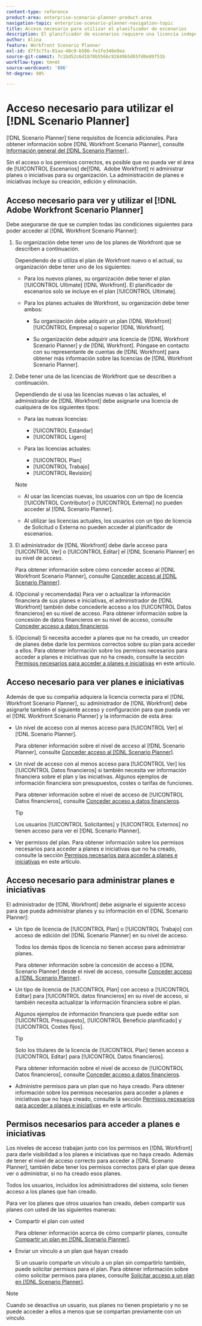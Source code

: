 ```yaml
---
content-type: reference
product-area: enterprise-scenario-planner-product-area
navigation-topic: enterprise-scenario-planner-navigation-topic
title: Acceso necesario para utilizar el planificador de escenarios
description: El planificador de escenarios requiere una licencia independiente de Adobe Workfront y acceso adicional.
author: Alina
feature: Workfront Scenario Planner
exl-id: d7f3c7fa-81aa-40c9-b506-fe1fe346e9ea
source-git-commit: 7c1bd52c6d1878b556bc92849b5d65fd0e89f51b
workflow-type: tm+mt
source-wordcount: '886'
ht-degree: 98%

---
```


# Acceso necesario para utilizar el [!DNL Scenario Planner]

<!--Audited: 04/2024-->

[!DNL Scenario Planner] tiene requisitos de licencia adicionales. Para obtener información sobre [!DNL Workfront Scenario Planner], consulte [Información general del [!DNL Scenario Planner] &#x200B;](../scenario-planner/scenario-planner-overview.md).

<!--
might need to add information about the permissions to plans/ initiatives if those will be coming later?
-->

Sin el acceso o los permisos correctos, es posible que no pueda ver el área de [!UICONTROL Escenarios] de[!DNL &#x200B; Adobe Workfront] ni administrar planes o iniciativas para su organización. La administración de planes e iniciativas incluye su creación, edición y eliminación.

## Acceso necesario para ver y utilizar el [!DNL Adobe Workfront Scenario Planner]

Debe asegurarse de que se cumplen todas las condiciones siguientes para poder acceder al [!DNL Workfront Scenario Planner]:

1. Su organización debe tener uno de los planes de Workfront que se describen a continuación.

   Dependiendo de si utiliza el plan de Workfront nuevo o el actual, su organización debe tener uno de los siguientes:

   * Para los nuevos planes, su organización debe tener el plan [!UICONTROL Ultimate] [!DNL Workfront]. El planificador de escenarios solo se incluye en el plan [!UICONTROL Ultimate].

   * Para los planes actuales de Workfront, su organización debe tener ambos:

      * Su organización debe adquirir un plan [!DNL Workfront] [!UICONTROL Empresa] o superior [!DNL Workfront].

      * Su organización debe adquirir una licencia de [!DNL Workfront Scenario Planner] y de [!DNL Workfront]. Póngase en contacto con su representante de cuentas de [!DNL Workfront] para obtener más información sobre las licencias de [!DNL Workfront Scenario Planner].

1. Debe tener una de las licencias de Workfront que se describen a continuación.

   Dependiendo de si usa las licencias nuevas o las actuales, el administrador de [!DNL Workfront] debe asignarle una licencia de cualquiera de los siguientes tipos:

   * Para las nuevas licencias:
      * [!UICONTROL Estándar]
      * [!UICONTROL Ligero]

   * Para las licencias actuales:

      * [!UICONTROL Plan]
      * [!UICONTROL Trabajo]
      * [!UICONTROL Revisión]

   >[!NOTE]
   > 
   >* Al usar las licencias nuevas, los usuarios con un tipo de licencia [!UICONTROL Contributor] o [!UICONTROL External] no pueden acceder al [!DNL Scenario Planner].
   >
   >* Al utilizar las licencias actuales, los usuarios con un tipo de licencia de Solicitud o Externa no pueden acceder al planificador de escenarios.

1. El administrador de [!DNL Workfront] debe darle acceso para [!UICONTROL Ver] o [!UICONTROL Editar] el [!DNL Scenario Planner] en su nivel de acceso.

   Para obtener información sobre cómo conceder acceso al [!DNL Workfront Scenario Planner], consulte [Conceder acceso al [!DNL Scenario Planner]](../administration-and-setup/add-users/configure-and-grant-access/grant-access-sp.md).

1. (Opcional y recomendada) Para ver o actualizar la información financiera de sus planes e iniciativas, el administrador de [!DNL Workfront] también debe concederle acceso a los [!UICONTROL Datos financieros] en su nivel de acceso. Para obtener información sobre la concesión de datos financieros en su nivel de acceso, consulte [Conceder acceso a datos financieros](../administration-and-setup/add-users/configure-and-grant-access/grant-access-financial.md).

1. (Opcional) Si necesita acceder a planes que no ha creado, un creador de planes debe darle los permisos correctos sobre su plan para acceder a ellos. Para obtener información sobre los permisos necesarios para acceder a planes e iniciativas que no ha creado, consulte la sección [Permisos necesarios para acceder a planes e iniciativas](#permissions-needed-to-access-plans-and-initiatives) en este artículo.

<!--this used to be true but not anymore:
  <li data-mc-conditions="QuicksilverOrClassic.Draft mode"> <p>(NOTE: this is no longer needed) </p> <p>Your Workfront administrator must assign you a layout template that includes the Scenarios area in the Main Menu. </p> <p>For information about customizing the Main Menu in a layout template, see <a href="../administration-and-setup/customize-workfront/use-layout-templates/customize-main-menu.md" class="MCXref xref" xrefformat="{para}">Customize the Main Menu using a layout template</a>. </p> <p>For information about assigning users to a Layout Template, see <a href="../administration-and-setup/customize-workfront/use-layout-templates/assign-users-to-layout-template.md" class="MCXref xref" xrefformat="{para}">Assign users to a layout template</a>.</p> </li>
  -->

## Acceso necesario para ver planes e iniciativas

Además de que su compañía adquiera la licencia correcta para el [!DNL Workfront Scenario Planner], su administrador de [!DNL Workfront] debe asignarle también el siguiente acceso y configuración para que pueda ver el [!DNL Workfront Scenario Planner] y la información de esta área:

* Un nivel de acceso con al menos acceso para [!UICONTROL Ver] el [!DNL Scenario Planner].

  Para obtener información sobre el nivel de acceso al [!DNL Scenario Planner], consulte [Conceder acceso al [!DNL Scenario Planner]](../administration-and-setup/add-users/configure-and-grant-access/grant-access-sp.md).

* Un nivel de acceso con al menos acceso para [!UICONTROL Ver] los [!UICONTROL Datos financieros] si también necesita ver información financiera sobre el plan y las iniciativas. Algunos ejemplos de información financiera son presupuestos, costes o tarifas de funciones.

  Para obtener información sobre el nivel de acceso de [!UICONTROL Datos financieros], consulte [Conceder acceso a datos financieros](../administration-and-setup/add-users/configure-and-grant-access/grant-access-financial.md).

  >[!TIP]
  >
  >Los usuarios [!UICONTROL Solicitantes] y [!UICONTROL Externos] no tienen acceso para ver el [!DNL Scenario Planner].

* Ver permisos del plan. Para obtener información sobre los permisos necesarios para acceder a planes e iniciativas que no ha creado, consulte la sección [Permisos necesarios para acceder a planes e iniciativas](#permissions-needed-to-access-plans-and-initiatives) en este artículo.

## Acceso necesario para administrar planes e iniciativas

El administrador de [!DNL Workfront] debe asignarle el siguiente acceso para que pueda administrar planes y su información en el [!DNL Scenario Planner]:

* Un tipo de licencia de [!UICONTROL Plan] o [!UICONTROL Trabajo] con acceso de edición del [!DNL Scenario Planner] en su nivel de acceso.

  Todos los demás tipos de licencia no tienen acceso para administrar planes.

  Para obtener información sobre la concesión de acceso a [!DNL Scenario Planner] desde el nivel de acceso, consulte [Conceder acceso a [!DNL Scenario Planner]](../administration-and-setup/add-users/configure-and-grant-access/grant-access-sp.md).

* Un tipo de licencia de [!UICONTROL Plan] con acceso a [!UICONTROL Editar] para [!UICONTROL datos financieros] en su nivel de acceso, si también necesita actualizar la información financiera sobre el plan.

  Algunos ejemplos de información financiera que puede editar son [!UICONTROL Presupuesto], [!UICONTROL Beneficio planificado] y [!UICONTROL Costes fijos].

  >[!TIP]
  >
  >Solo los titulares de la licencia de [!UICONTROL Plan] tienen acceso a [!UICONTROL Editar] para [!UICONTROL Datos financieros].

  Para obtener información sobre el nivel de acceso de [!UICONTROL Datos financieros], consulte [Conceder acceso a datos financieros](../administration-and-setup/add-users/configure-and-grant-access/grant-access-financial.md).

* Administre permisos para un plan que no haya creado. Para obtener información sobre los permisos necesarios para acceder a planes e iniciativas que no haya creado, consulte la sección [Permisos necesarios para acceder a planes e iniciativas](#permissions-needed-to-access-plans-and-initiatives) en este artículo.

## Permisos necesarios para acceder a planes e iniciativas

Los niveles de acceso trabajan junto con los permisos en [!DNL Workfront] para darle visibilidad a los planes e iniciativas que no haya creado. Además de tener el nivel de acceso correcto para acceder a [!DNL Scenario Planner], también debe tener los permisos correctos para el plan que desea ver o administrar, si no ha creado esos planes.

Todos los usuarios, incluidos los administradores del sistema, solo tienen acceso a los planes que han creado.

Para ver los planes que otros usuarios han creado, deben compartir sus planes con usted de las siguientes maneras:

* Compartir el plan con usted

  Para obtener información acerca de cómo compartir planes, consulte [Compartir un plan en [!DNL Scenario Planner]](../scenario-planner/share-a-plan.md).

* Enviar un vínculo a un plan que hayan creado

  Si un usuario comparte un vínculo a un plan sin compartirlo también, puede solicitar permisos para el plan. Para obtener información sobre cómo solicitar permisos para planes, consulte [Solicitar acceso a un plan en [!DNL Scenario Planner]](../scenario-planner/request-access-to-plan.md).

>[!NOTE]
>
>Cuando se desactiva un usuario, sus planes no tienen propietario y no se puede acceder a ellos a menos que se compartan previamente con un vínculo.



